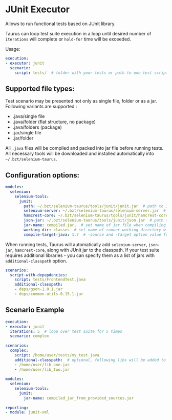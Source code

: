 # JUnit Executor
Allows to run functional tests based on JUnit library.

Taurus can loop test suite execution in a loop until desired number of `iterations` will complete or `hold-for` time
will be exceeded.

Usage:
```yaml
execution:
- executor: junit  
  scenario:
    script: tests/  # folder with your tests or path to one test script
```

## Supported file types:

Test scenario may be presented not only as single file, folder or as a jar. Following variants are supported :

  - .java/single file
  - .java/folder (flat structure, no package)
  - .java/folders (package)
  - .jar/single file
  - .jar/folder

All `.java` files will be compiled and packed into jar file before running tests. All necessary tools will be
downloaded and installed automatically into `~/.bzt/selenium-taurus`.

## Configuration options:

```yaml
modules:
  selenium:
    selenium-tools:
      junit:
        path: ~/.bzt/selenium-taurus/tools/junit/junit.jar  # path to JUnit framework
        selenium-server: ~/.bzt/selenium-taurus/selenium-server.jar  # path to Selenium Standalone Server
        hamcrest-core: ~/.bzt/selenium-taurus/tools/junit/hamcrest-core.jar  # path to Hamcrest lib
        json-jar: ~/.bzt/selenium-taurus/tools/junit/json.jar  # path to JSON lib
        jar-name: compiled.jar,  # set name of jar file when compiling from java source files 
        working-dir: classes  # set name of runner working directory within artifacts dir
        compile-target-java: 1.7  # -source and -target option value for javac
```

When running tests, Taurus will automatically add `selenium-server`, `json-jar`, `hamcrest-core`, along with JUnit jar
to the classpath. If your test suite requires additional libraries - you can specify them as a list of jars with
`additional-classpath` option.

```yaml
scenarios:
  script-with-depepdencies:
    script: tests/FrontendTest.java
    additional-classpath:
    - deps/gson-1.0.1.jar
    - deps/common-utils-0.15.1.jar    
```

## Scenario Example

```yaml
execution:
- executor: junit
  iterations: 5  # loop over test suite for 5 times  
  scenario: complex
  
scenarios:
  complex:
    script: /home/user/tests/my_test.java
    additional-classpath:  # optional, following libs will be added to java classpath
    - /home/user/lib_one.jar
    - /home/user/lib_two.jar    
    
modules:
  selenium:
    selenium-tools:
      junit:
        jar-name: compiled_jar_from_provided_sources.jar
        
reporting:
- module: junit-xml
```
